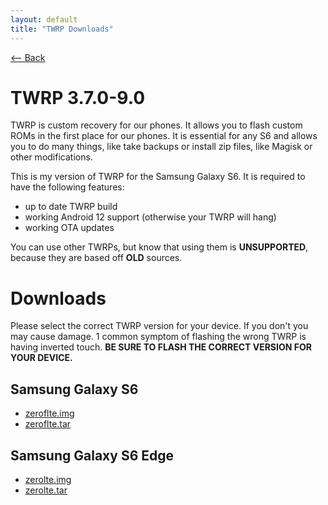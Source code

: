 ```yaml
---
layout: default
title: "TWRP Downloads"
---
```

[ <-- Back](/)

# TWRP 3.7.0-9.0
TWRP is custom recovery for our phones. It allows you to flash custom ROMs in the first place for our phones. It is essential for any S6 and allows you to do many things, like take backups or install zip files, like Magisk or other modifications. 

This is my version of TWRP for the Samsung Galaxy S6. It is required to have the following features:
- up to date TWRP build
- working Android 12 support (otherwise your TWRP will hang)
- working OTA updates

You can use other TWRPs, but know that using them is **UNSUPPORTED**, because they are based off **OLD** sources.

# Downloads
Please select the correct TWRP version for your device. If you don't you may cause damage. 1 common symptom of flashing the wrong TWRP is having inverted touch. **BE SURE TO FLASH THE CORRECT VERSION FOR YOUR DEVICE.**

## Samsung Galaxy S6
- [zeroflte.img]()
- [zeroflte.tar]()

## Samsung Galaxy S6 Edge
- [zerolte.img]()
- [zerolte.tar]()
